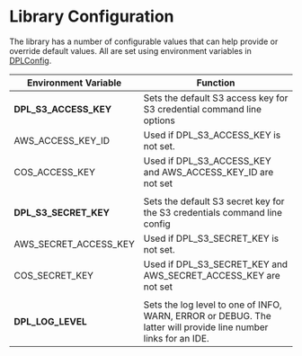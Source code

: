# Library Configuration
The library has a number of configurable values that can help provide or
override default values.  All are set using environment variables
in [DPLConfig](../src/data_processing/utils/config.py).

| Environment Variable  | Function                                                                                                         |
|-----------------------|------------------------------------------------------------------------------------------------------------------|
| **DPL_S3_ACCESS_KEY** | Sets the default S3 access key for S3 credential command line options                                            |
| AWS_ACCESS_KEY_ID     | Used if DPL_S3_ACCESS_KEY is not set.                                                                            |
| COS_ACCESS_KEY        | Used if DPL_S3_ACCESS_KEY  and AWS_ACCESS_KEY_ID are not set                                                     |
|                       |                                                                                                                  |
| **DPL_S3_SECRET_KEY**     | Sets the default S3 secret key for the S3 credentials command line config                                        |
| AWS_SECRET_ACCESS_KEY | Used if DPL_S3_SECRET_KEY is not set.                                                                            |
| COS_SECRET_KEY        | Used if DPL_S3_SECRET_KEY  and AWS_SECRET_ACCESS_KEY are not set                                                 |
|                       |                                                                                                                  |
| **DPL_LOG_LEVEL**         | Sets the log level to one of INFO, WARN, ERROR or DEBUG.  The latter will provide line number links for an IDE. |
